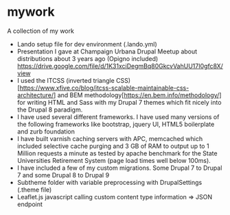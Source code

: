 # mywork
A collection of my work

* Lando setup file for dev environment (.lando.yml)
* Presentation I gave at Champaign Urbana Drupal Meetup about distributions about 3 years ago (Opigno included) https://drive.google.com/file/d/1K31xciDegmBq80GkcvVahUU17I0gfc8X/view
* I used the ITCSS (inverted triangle CSS)[https://www.xfive.co/blog/itcss-scalable-maintainable-css-architecture/] and BEM methodology[https://en.bem.info/methodology/] for writing HTML and Sass with my Drupal 7 themes which fit nicely into the Drupal 8 paradigm. 
* I have used several different frameworks.  I have used many versions of the following frameworks like bootstrap, jquery UI, HTML5 boilerplate and  zurb foundation
* I have built varnish caching servers with APC, memcached which included selective cache purging and 3 GB of RAM to output up to 1 Million requests a minute as tested by apache benchmark for the State Universities Retirement System (page load times well below 100ms). 
* I have included a few of my custom migrations.  Some Drupal 7 to Drupal 7 and some Drupal 8 to Drupal 9
* Subtheme folder with variable preprocessing with DrupalSettings (.theme file)
* Leaflet.js javascript calling custom content type information => JSON endpoint

